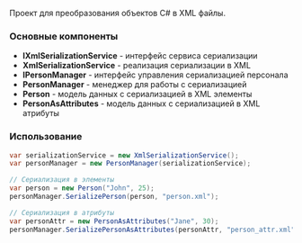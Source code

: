 Проект для преобразования объектов C# в XML файлы.

### Основные компоненты

- **IXmlSerializationService** - интерфейс сервиса сериализации
- **XmlSerializationService** - реализация сериализации в XML
- **IPersonManager** - интерфейс управления сериализацией персонала
- **PersonManager** - менеджер для работы с сериализацией
- **Person** - модель данных с сериализацией в XML элементы
- **PersonAsAttributes** - модель данных с сериализацией в XML атрибуты

### Использование

```csharp
var serializationService = new XmlSerializationService();
var personManager = new PersonManager(serializationService);

// Сериализация в элементы
var person = new Person("John", 25);
personManager.SerializePerson(person, "person.xml");

// Сериализация в атрибуты
var personAttr = new PersonAsAttributes("Jane", 30);
personManager.SerializePersonAsAttributes(personAttr, "person_attr.xml");
```
